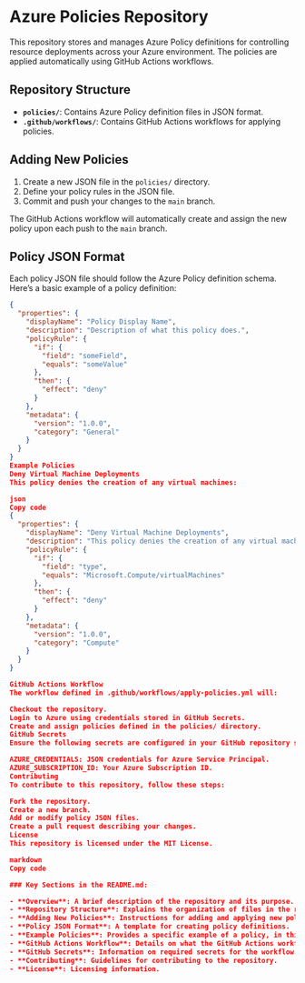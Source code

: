 # Azure Policies Repository

This repository stores and manages Azure Policy definitions for controlling resource deployments across your Azure environment. The policies are applied automatically using GitHub Actions workflows.

## Repository Structure

- **`policies/`**: Contains Azure Policy definition files in JSON format.
- **`.github/workflows/`**: Contains GitHub Actions workflows for applying policies.

## Adding New Policies

1. Create a new JSON file in the `policies/` directory.
2. Define your policy rules in the JSON file.
3. Commit and push your changes to the `main` branch.

The GitHub Actions workflow will automatically create and assign the new policy upon each push to the `main` branch.

## Policy JSON Format

Each policy JSON file should follow the Azure Policy definition schema. Here’s a basic example of a policy definition:

```json
{
  "properties": {
    "displayName": "Policy Display Name",
    "description": "Description of what this policy does.",
    "policyRule": {
      "if": {
        "field": "someField",
        "equals": "someValue"
      },
      "then": {
        "effect": "deny"
      }
    },
    "metadata": {
      "version": "1.0.0",
      "category": "General"
    }
  }
}
Example Policies
Deny Virtual Machine Deployments
This policy denies the creation of any virtual machines:

json
Copy code
{
  "properties": {
    "displayName": "Deny Virtual Machine Deployments",
    "description": "This policy denies the creation of any virtual machines.",
    "policyRule": {
      "if": {
        "field": "type",
        "equals": "Microsoft.Compute/virtualMachines"
      },
      "then": {
        "effect": "deny"
      }
    },
    "metadata": {
      "version": "1.0.0",
      "category": "Compute"
    }
  }
}

GitHub Actions Workflow
The workflow defined in .github/workflows/apply-policies.yml will:

Checkout the repository.
Login to Azure using credentials stored in GitHub Secrets.
Create and assign policies defined in the policies/ directory.
GitHub Secrets
Ensure the following secrets are configured in your GitHub repository settings:

AZURE_CREDENTIALS: JSON credentials for Azure Service Principal.
AZURE_SUBSCRIPTION_ID: Your Azure Subscription ID.
Contributing
To contribute to this repository, follow these steps:

Fork the repository.
Create a new branch.
Add or modify policy JSON files.
Create a pull request describing your changes.
License
This repository is licensed under the MIT License.

markdown
Copy code

### Key Sections in the README.md:

- **Overview**: A brief description of the repository and its purpose.
- **Repository Structure**: Explains the organization of files in the repository.
- **Adding New Policies**: Instructions for adding and applying new policies.
- **Policy JSON Format**: A template for creating policy definitions.
- **Example Policies**: Provides a specific example of a policy, in this case, one that denies VM deployments.
- **GitHub Actions Workflow**: Details on what the GitHub Actions workflow does.
- **GitHub Secrets**: Information on required secrets for the workflow.
- **Contributing**: Guidelines for contributing to the repository.
- **License**: Licensing information.